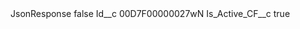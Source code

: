 <?xml version="1.0" encoding="UTF-8"?>
<CustomMetadata xmlns="http://soap.sforce.com/2006/04/metadata" xmlns:xsi="http://www.w3.org/2001/XMLSchema-instance" xmlns:xsd="http://www.w3.org/2001/XMLSchema">
    <label>JsonResponse</label>
    <protected>false</protected>
    <values>
        <field>Id__c</field>
        <value xsi:type="xsd:string">00D7F00000027wN</value>
    </values>
    <values>
        <field>Is_Active_CF__c</field>
        <value xsi:type="xsd:boolean">true</value>
    </values>
</CustomMetadata>
